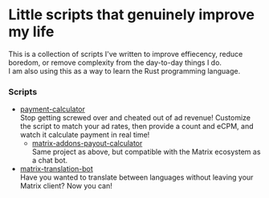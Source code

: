 # Little scripts that genuinely improve my life
This is a collection of scripts I've written to improve effiecency, reduce boredom, or remove complexity from the day-to-day things I do.<br>
I am also using this as a way to learn the Rust programming language.

### Scripts
* [payment-calculator](https://github.com/du64/scripts/tree/main/payout-calculator) <br>
Stop getting screwed over and cheated out of ad revenue! Customize the script to match your ad rates, then provide a count and eCPM, and watch it calculate payment in real time!<br>
    * [matrix-addons-payout-calculator](https://github.com/du64/scripts/tree/main/matrix-addons-payout-calculator) <br>
Same project as above, but compatible with the Matrix ecosystem as a chat bot.
* [matrix-translation-bot](https://github.com/du64/scripts/tree/main/matrix-translation-bot) <br>
Have you wanted to translate between languages without leaving your Matrix client? Now you can!
